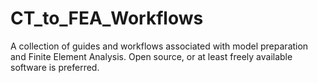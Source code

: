 # CT_to_FEA_Workflows
A collection of guides and workflows associated with model preparation and Finite Element Analysis.  Open source, or at least freely available software is preferred.
